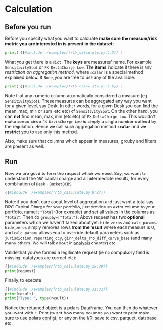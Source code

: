 # Calculation

## Before you run

Before you specify what you want to calculate **make sure the measure/risk metric you are interested in is present in the dataset**:

```python
print( {{#include ./examples/frtb_calculate.py:5:5}} )
```

What you get there is a `dict`. The **keys** are measures' name. For example `SensitivitySpot` or `FX DeltaCharge Low`. The **items** indicate if there is any *restriction on aggregation method*, where `scalar` is a special method explained below. If `None`, you are free to use any of the availiable:

```python
print( {{#include ./examples/frtb_calculate.py:6:6}} )
```

Note that any numeric column automatically considered a measure (eg `SensitivitySpot`). These measures can be aggregated any way you want for a given level, say Desk. In other words, for a given Desk you can find the mean, max, min or sum (etc etc) of `SensitivitySpot`. On the other hand, you can **not** find mean, max, min (etc etc) of `FX DeltaCharge Low`. This wouldn't make sence since `FX DeltaCharge Low` is simply a single number defined by the regulation. Hence we call such aggregation method **`scalar`** and we **restrict** you to use only this method.

Also, make sure that columns which appear in measures, grouby and filters are present as well.

## Run

Now we are good to form the request which we need. Say, we want to understand the `DRC` capital charge and all intermediate results, for every combination of `Desk` - `BucketBCBS`.

```python
{{#include ./examples/frtb_calculate.py:8:27}}
```

Note: if you don't care about level of aggregation and just want a total say DRC Capital Charge for your portfolio, just provide an extra column to your portfolio, name it `"Total"`(for exmaple) and set all values in the columns as `"Total"`. Then do `groupby=["Total"]`. Above request has two **optional** parameters which we haven't talked about yet: `hide_zeros` and `calc_params`. `hide_zeros` simply removes rows **from the result** where each measure is 0, and `calc_params` allows you to override default parameters such as `jurisdiction`, `reporting_ccy`, `girr_delta_rho_diff_curve_base` (and many many others. We will talk about in [analysis](./whatif.md) chapter) etc.

Valide that you've formed a legitimate request (ie no compulsory field is missing, datatypes are correct etc):

```python
{{#include ./examples/frtb_calculate.py:29:29}}
print(request)
```

Finally, to execute

```python
{{#include ./examples/frtb_calculate.py:31:31}}
print(result)
print("Type: ", type(result))
```

Notice the returned object is a polars DataFrame. You can then do whatever you want with it. Print (to set how many columns you want to print make sure to use polars [config](https://pola-rs.github.io/polars/py-polars/html/reference/config.html)), or any on the [I/O](https://pola-rs.github.io/polars/py-polars/html/reference/io.html): save to csv, parquet, database etc.
